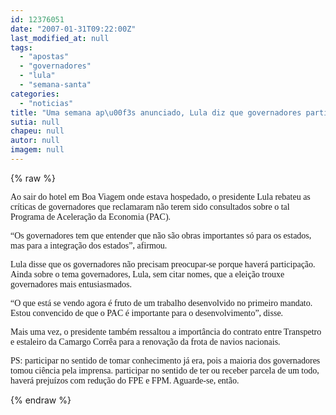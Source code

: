 ```yaml
---
id: 12376051
date: "2007-01-31T09:22:00Z"
last_modified_at: null
tags:
  - "apostas"
  - "governadores"
  - "lula"
  - "semana-santa"
categories:
  - "noticias"
title: "Uma semana ap\u00f3s anunciado, Lula diz que governadores participar\u00e3o do PAC"
sutia: null
chapeu: null
autor: null
imagem: null
---
```

{% raw %}
<p><P><FONT face=Verdana>Ao sair do hotel em Boa Viagem onde estava hospedado, o presidente Lula rebateu as críticas de governadores que reclamaram não terem sido consultados sobre o tal Programa de Aceleração da Economia (PAC).</FONT></P></p>
<p><P><FONT face=Verdana>“Os governadores tem que entender que não são obras importantes só para os estados, mas para a integração dos estados”, afirmou.</FONT></P></p>
<p><P><FONT face=Verdana>Lula disse que os governadores não precisam preocupar-se porque haverá participação.<BR>Ainda sobre o tema governadores, Lula, sem citar nomes, que a eleição trouxe governadores mais entusiasmados.</FONT></P></p>
<p><P><FONT face=Verdana>“O que está se vendo agora é fruto de um trabalho desenvolvido no primeiro mandato. Estou convencido de que o PAC é importante para o desenvolvimento”, disse.</FONT></P></p>
<p><P><FONT face=Verdana>Mais uma vez, o presidente também ressaltou a importância do contrato entre Transpetro e estaleiro da Camargo Corrêa para a renovação da frota de navios nacionais.</FONT></P></p>
<p><P><FONT face=Verdana>PS: participar no sentido de tomar conhecimento já era, pois a maioria dos governadores tomou ciência pela imprensa. participar no sentido de ter ou receber parcela de um todo, haverá prejuízos com redução do FPE e FPM. Aguarde-se, então.</FONT></P> </p>
{% endraw %}